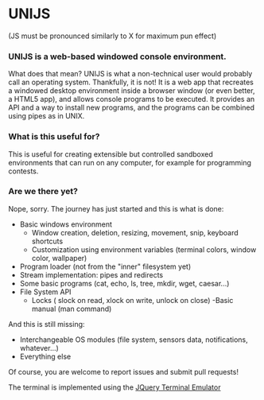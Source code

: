# UNIJS
(JS must be pronounced similarly to X for maximum pun effect)

### UNIJS is a web-based windowed console environment.
What does that mean? UNIJS is what a non-technical user would probably call an operating system. Thankfully, it is not! It is a web app that recreates a windowed desktop environment inside a browser window (or even better, a HTML5 app), and allows console programs to be executed. It provides an API and  a way to install new programs, and the programs can be combined using pipes as in UNIX.

### What is this useful for?
This is useful for creating extensible but controlled sandboxed environments that can run on any computer, for example for programming contests.

### Are we there yet?
Nope, sorry. The journey has just started and this is what is done:

  - Basic windows environment
    - Window creation, deletion, resizing, movement, snip, keyboard shortcuts
    - Customization using environment variables (terminal colors, window color, wallpaper)
  - Program loader (not from the "inner" filesystem yet)
  - Stream implementation: pipes and redirects
  - Some basic programs (cat, echo, ls, tree, mkdir, wget, caesar...)
  - File System API
    - Locks ( slock on read, xlock on write, unlock on close)
  -Basic manual (man command)
  
And this is still missing:
  - Interchangeable OS modules (file system, sensors data, notifications, whatever...)
  - Everything else
  
Of course, you are welcome to report issues and submit pull requests!

The terminal is implemented using the [JQuery Terminal Emulator](https://github.com/jcubic/jquery.terminal)
